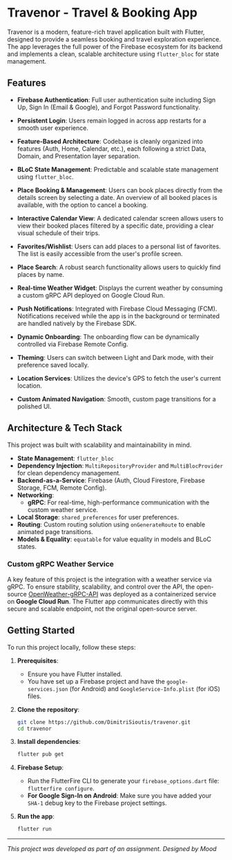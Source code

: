 # Travenor - Travel & Booking App

Travenor is a modern, feature-rich travel application built with Flutter, designed to provide a seamless booking and travel exploration experience. The app leverages the full power of the Firebase ecosystem for its backend and implements a clean, scalable architecture using `flutter_bloc` for state management.

## Features
-   **Firebase Authentication**: Full user authentication suite including Sign Up, Sign In (Email & Google), and Forgot Password functionality.
-   **Persistent Login**: Users remain logged in across app restarts for a smooth user experience.
-   **Feature-Based Architecture**: Codebase is cleanly organized into features (Auth, Home, Calendar, etc.), each following a strict Data, Domain, and Presentation layer separation.
-   **BLoC State Management**: Predictable and scalable state management using `flutter_bloc`.

-   **Place Booking & Management**: Users can book places directly from the details screen by selecting a date. An overview of all booked places is available, with the option to cancel a booking.
-   **Interactive Calendar View**: A dedicated calendar screen allows users to view their booked places filtered by a specific date, providing a clear visual schedule of their trips.
-   **Favorites/Wishlist**: Users can add places to a personal list of favorites. The list is easily accessible from the user's profile screen.
-   **Place Search**: A robust search functionality allows users to quickly find places by name.

-   **Real-time Weather Widget**: Displays the current weather by consuming a custom gRPC API deployed on Google Cloud Run.
-   **Push Notifications**: Integrated with Firebase Cloud Messaging (FCM). Notifications received while the app is in the background or terminated are handled natively by the Firebase SDK.
-   **Dynamic Onboarding**: The onboarding flow can be dynamically controlled via Firebase Remote Config.
-   **Theming**: Users can switch between Light and Dark mode, with their preference saved locally.
-   **Location Services**: Utilizes the device's GPS to fetch the user's current location.
-   **Custom Animated Navigation**: Smooth, custom page transitions for a polished UI.

## Architecture & Tech Stack

This project was built with scalability and maintainability in mind.

-   **State Management**: `flutter_bloc`
-   **Dependency Injection**: `MultiRepositoryProvider` and `MultiBlocProvider` for clean dependency management.
-   **Backend-as-a-Service**: Firebase (Auth, Cloud Firestore, Firebase Storage, FCM, Remote Config).
-   **Networking**:
    -   **gRPC**: For real-time, high-performance communication with the custom weather service.
-   **Local Storage**: `shared_preferences` for user preferences.
-   **Routing**: Custom routing solution using `onGenerateRoute` to enable animated page transitions.
-   **Models & Equality**: `equatable` for value equality in models and BLoC states.

### Custom gRPC Weather Service

A key feature of this project is the integration with a weather service via gRPC. To ensure stability, scalability, and control over the API, the open-source [OpenWeather-gRPC-API](https://codeberg.org/andyscott/OpenWeather-gRPC-API) was deployed as a containerized service on **Google Cloud Run**. The Flutter app communicates directly with this secure and scalable endpoint, not the original open-source server.

## Getting Started

To run this project locally, follow these steps:

1.  **Prerequisites**:
    -   Ensure you have Flutter installed.
    -   You have set up a Firebase project and have the `google-services.json` (for Android) and `GoogleService-Info.plist` (for iOS) files.

2.  **Clone the repository**:
    ```bash
    git clone https://github.com/DimitriSioutis/travenor.git
    cd travenor
    ```

3.  **Install dependencies**:
    ```bash
    flutter pub get
    ```

4.  **Firebase Setup**:
    -   Run the FlutterFire CLI to generate your `firebase_options.dart` file: `flutterfire configure`.
    -   **For Google Sign-In on Android**: Make sure you have added your `SHA-1` debug key to the Firebase project settings.

5.  **Run the app**:
    ```bash
    flutter run
    ```

---
*This project was developed as part of an assignment.*
*Designed by Mood*